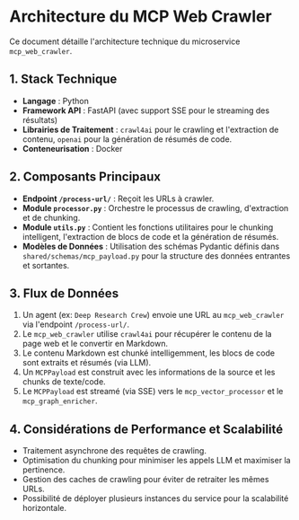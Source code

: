 # Architecture du MCP Web Crawler

Ce document détaille l'architecture technique du microservice `mcp_web_crawler`.

## 1. Stack Technique

- **Langage** : Python
- **Framework API** : FastAPI (avec support SSE pour le streaming des résultats)
- **Librairies de Traitement** : `crawl4ai` pour le crawling et l'extraction de contenu, `openai` pour la génération de résumés de code.
- **Conteneurisation** : Docker

## 2. Composants Principaux

- **Endpoint `/process-url/`** : Reçoit les URLs à crawler.
- **Module `processor.py`** : Orchestre le processus de crawling, d'extraction et de chunking.
- **Module `utils.py`** : Contient les fonctions utilitaires pour le chunking intelligent, l'extraction de blocs de code et la génération de résumés.
- **Modèles de Données** : Utilisation des schémas Pydantic définis dans `shared/schemas/mcp_payload.py` pour la structure des données entrantes et sortantes.

## 3. Flux de Données

1. Un agent (ex: `Deep Research Crew`) envoie une URL au `mcp_web_crawler` via l'endpoint `/process-url/`.
2. Le `mcp_web_crawler` utilise `crawl4ai` pour récupérer le contenu de la page web et le convertir en Markdown.
3. Le contenu Markdown est chunké intelligemment, les blocs de code sont extraits et résumés (via LLM).
4. Un `MCPPayload` est construit avec les informations de la source et les chunks de texte/code.
5. Le `MCPPayload` est streamé (via SSE) vers le `mcp_vector_processor` et le `mcp_graph_enricher`.

## 4. Considérations de Performance et Scalabilité

- Traitement asynchrone des requêtes de crawling.
- Optimisation du chunking pour minimiser les appels LLM et maximiser la pertinence.
- Gestion des caches de crawling pour éviter de retraiter les mêmes URLs.
- Possibilité de déployer plusieurs instances du service pour la scalabilité horizontale.
